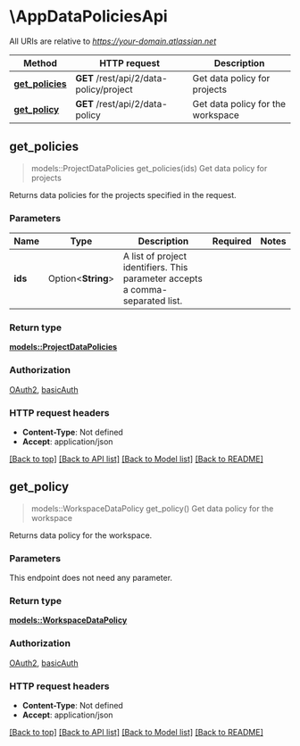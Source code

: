 # \AppDataPoliciesApi

All URIs are relative to *https://your-domain.atlassian.net*

Method | HTTP request | Description
------------- | ------------- | -------------
[**get_policies**](AppDataPoliciesApi.md#get_policies) | **GET** /rest/api/2/data-policy/project | Get data policy for projects
[**get_policy**](AppDataPoliciesApi.md#get_policy) | **GET** /rest/api/2/data-policy | Get data policy for the workspace



## get_policies

> models::ProjectDataPolicies get_policies(ids)
Get data policy for projects

Returns data policies for the projects specified in the request.

### Parameters


Name | Type | Description  | Required | Notes
------------- | ------------- | ------------- | ------------- | -------------
**ids** | Option<**String**> | A list of project identifiers. This parameter accepts a comma-separated list. |  |

### Return type

[**models::ProjectDataPolicies**](ProjectDataPolicies.md)

### Authorization

[OAuth2](../README.md#OAuth2), [basicAuth](../README.md#basicAuth)

### HTTP request headers

- **Content-Type**: Not defined
- **Accept**: application/json

[[Back to top]](#) [[Back to API list]](../README.md#documentation-for-api-endpoints) [[Back to Model list]](../README.md#documentation-for-models) [[Back to README]](../README.md)


## get_policy

> models::WorkspaceDataPolicy get_policy()
Get data policy for the workspace

Returns data policy for the workspace.

### Parameters

This endpoint does not need any parameter.

### Return type

[**models::WorkspaceDataPolicy**](WorkspaceDataPolicy.md)

### Authorization

[OAuth2](../README.md#OAuth2), [basicAuth](../README.md#basicAuth)

### HTTP request headers

- **Content-Type**: Not defined
- **Accept**: application/json

[[Back to top]](#) [[Back to API list]](../README.md#documentation-for-api-endpoints) [[Back to Model list]](../README.md#documentation-for-models) [[Back to README]](../README.md)

